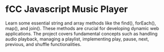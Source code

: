 # fCC Javascript Music Player
 Learn some essential string and array methods like the find(), forEach(), map(), and join(). These methods are crucial for developing dynamic web applications. The project covers fundamental concepts such as handling audio playback, managing a playlist, implementing play, pause, next, previous, and shuffle functionalities.
